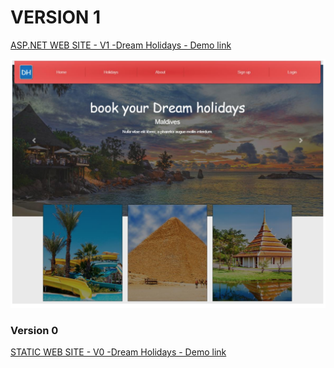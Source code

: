# VERSION 1

[ASP.NET WEB SITE - V1 -Dream Holidays - Demo link](https://dreamholiday.azurewebsites.net/)

![alt](./docs/img/home.png)

### Version 0

[STATIC WEB SITE - V0 -Dream Holidays - Demo link](https://nicissproject.herokuapp.com/index.html)
